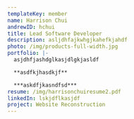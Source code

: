 ```yaml
---
templateKey: member
name: Harrison Chui
andrewID: hchui
title: Lead Software Developer
description: asljdhfajkwhgjkahefkjahdf
photo: /img/products-full-width.jpg
portfolio: |-
  asjdhfjashdglkasjdlgkjasldf

  **asdfkjhasdkjf**

  ***askdfjkasndfsd***
resume: /img/harrisonchuiresume2.pdf
linkedIn: lskjdflkasjdf
project: Website Reconstruction
---
```

